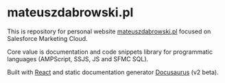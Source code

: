 # mateuszdabrowski.pl

This is repository for personal website [mateuszdabrowski.pl](https://mateuszdabrowski.pl) focused on Salesforce Marketing Cloud.

Core value is documentation and code snippets library for programmatic languages (AMPScript, SSJS, JS and SFMC SQL).

Built with [React](https://reactjs.org) and static documentation generator [Docusaurus](https://v2.docusaurus.io) (v2 beta).

